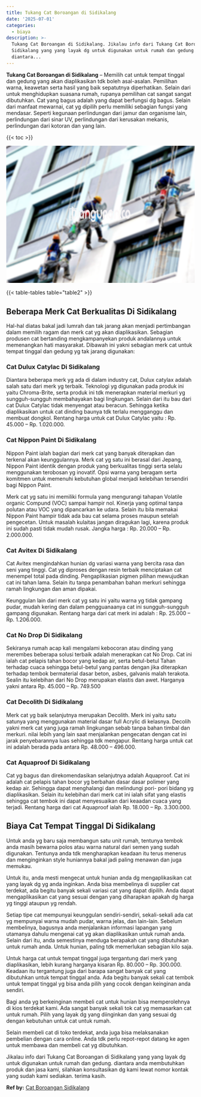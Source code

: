 ```yaml
---
title: Tukang Cat Boroangan di Sidikalang
date: '2025-07-01'
categories:
  - biaya
description: >-
  Tukang Cat Boroangan di Sidikalang. Jikalau info dari Tukang Cat Boroangan di
  Sidikalang yang yang layak dg untuk digunakan untuk rumah dan gedung.
  diantara...
---
```


**Tukang Cat Boroangan di Sidikalang** – Memilih cat untuk tempat tinggal dan gedung yang akan diaplikasikan tdk boleh asal-asalan. Pemilihan warna, keawetan serta hasil yang baik sepatutnya diperhatikan. Selain dari untuk menghidupkan suasana rumah, rupanya pemilihan cat sangat sangat dibutuhkan. Cat yang bagus adalah yang dapat berfungsi dg bagus. Selain dari manfaat mewarnai, cat yg dipilih perlu memiliki sebagian fungsi yang mendasar. Seperti kegunaan perlindungan dari jamur dan organisme lain, perlindungan dari sinar UV, perlindungan dari kerusakan mekanis, perlindungan dari kotoran dan yang lain.

{{< toc >}}

![Tukang Cat Boroangan di Sidikalang](/images/jasa-cat-murah07.png)

{{< table-tables table="table2" >}}

## Beberapa Merk Cat Berkualitas Di Sidikalang

Hal-hal diatas bakal jadi lumrah dan tak jarang akan menjadi pertimbangan dalam memilih ragam dan merk cat yg akan diaplikasikan. Sebagian produsen cat bertanding mengkampanyekan produk andalannya untuk memenangkan hati masyarakat. Dibawah ini yakni sebagian merk cat untuk tempat tinggal dan gedung yg tak jarang digunakan:

### Cat Dulux Catylac Di Sidikalang

Diantara beberapa merk yg ada di dalam industry cat, Dulux catylax adalah salah satu dari merk yg terbaik. Teknologi yg digunakan pada produk ini yaitu Chroma-Brite, serta produk ini tdk menerapkan material merkuri yg sungguh-sungguh membahayakan bagi lingkungan. Selain dari itu bau dari cat Dulux Catylac tidak menyengat atau beracun. Sehingga ketika diaplikasikan untuk cat dinding baunya tdk terlalu mengganggu dan membuat dongkol. Rentang harga untuk cat Dulux Catylac yaitu : Rp. 45.000 – Rp. 1.020.000.

### Cat Nippon Paint Di Sidikalang

Nippon Paint ialah bagian dari merk cat yang banyak diterapkan dan terkenal akan keunggulannya. Merk cat yg satu ini berasal dari Jepang, Nippon Paint identik dengan produk yang berkualitas tinggi serta selalu menggunakan terobosan yg inovatif. Opsi warna yang beragam serta komitmen untuk memenuhi kebutuhan global menjadi kelebihan tersendiri bagi Nippon Paint.

Merk cat yg satu ini memiliki formula yang mengurangi tahapan Volatile organic Compund (VOC) sampai hampir nol. Kinerja yang optimal tanpa polutan atau VOC yang dipancarkan ke udara. Selain itu bila memakai Nippon Paint hampir tidak ada bau cat selama proses maupun setelah pengecetan. Untuk masalah kulaitas jangan diragukan lagi, karena produk ini sudah pasti tidak mudah rusak. Jangka harga : Rp. 20.000 – Rp. 2.000.000.

### Cat Avitex Di Sidikalang

Cat Avitex mengindahkan hunian dg variasi warna yang bercita rasa dan seni yang tinggi. Cat yg diproses dengan resin terbaik menciptakan cat menempel total pada dinding. Pengaplikasian pigmen pilihan mewujudkan cat ini tahan lama. Selain itu tanpa penambahan bahan merkuri sehingga ramah lingkungan dan aman dipakai.

Keunggulan lain dari merk cat yg satu ini yaitu warna yg tidak gampang pudar, mudah kering dan dalam pengguanaanya cat ini sungguh-sungguh gampang digunakan. Rentang harga dari cat merk ini adalah : Rp. 25.000 – Rp. 1.206.000.

### Cat No Drop Di Sidikalang

Sekiranya rumah acap kali mengalami kebocoran atau dinding yang merembes beberapa solusi terbaik adalah menerapkan cat No Drop. Cat ini ialah cat pelapis tahan bocor yang kedap air, serta betul-betul Tahan terhadap cuaca sehingga betul-betul yang pantas dengan jika diterapkan terhadap tembok bermaterial dasar beton, asbes, galvanis malah terakota. Sealin itu kelebihan dari No Drop merupakan elastis dan awet. Harganya yakni antara Rp. 45.000 – Rp. 749.500

### Cat Decolith Di Sidikalang

Merk cat yg baik selanjutnya merupakan Decolith. Merk ini yaitu satu satunya yang menggunakan material dasar full Acrylic di kelasnya. Decolih yakni merk cat yang juga ramah lingkungan sebab tanpa bahan timbal dan merkuri. nilai lebih yang lain saat menjalankan pengecatan dengan cat ini jarak penyebarannya luas sehingga tdk mengapur. Rentang harga untuk cat ini adalah berada pada antara Rp. 48.000 – 496.000.

### Cat Aquaproof Di Sidikalang

Cat yg bagus dan direkomendasikan selanjutnya adalah Aquaproof. Cat ini adalah cat pelapis tahan bocor yg berbahan dasar dasar polimer yang kedap air. Sehingga dapat menghalangi dan melindungi pori- pori bidang yg diaplikasikan. Selain itu kelebihan dari merk cat ini ialah sifat yang elastis sehingga cat tembok ini dapat menyesuaikan dari keaadan cuaca yang terjadi. Rentang harga dari cat Aquaproof ialah Rp. 18.000 – Rp. 3.300.000.

## Biaya Cat Tempat Tinggal Di Sidikalang

Untuk anda yg baru saja membangun satu unit rumah, tentunya tembok anda masih bewarna polos atau warna natural dari semen yang sudah digunakan. Tentunya anda tdk mengharapkan keadaan itu terus menerus dan menginginkan style huniannya bakal jadi paling menawan dan juga memukau.

Untuk itu, anda mesti mengecat untuk hunian anda dg mengaplikasikan cat yang layak dg yg anda inginkan. Anda bisa membelinya di supplier cat terdekat, ada begitu banyak sekali variasi cat yang dapat dipilih. Anda dapat mengaplikasikan cat yang sesuai dengan yang diharapkan apakah dg harga yg tinggi ataupun yg rendah.

Setiap tipe cat mempunyai keunggulan sendiri-sendiri, sekali-sekali ada cat yg mempunyai warna mudah pudar, warna jelas, dan lain-lain. Sebelum membelinya, bagusnya anda menjalankan informasi lapangan yang utamanya dahulu mengenai cat yg akan diaplikasikan untuk rumah anda. Selain dari itu, anda semestinya menduga berapakah cat yang dibutuhkan untuk rumah anda. Untuk hunian, paling tdk memerlukan sebagian kilo saja.

Untuk harga cat untuk tempat tinggal juga tergantung dari merk yang diaplikasikan, lebih kurang harganya kisaran Rp. 80.000 – Rp. 300.000. Keadaan itu tergantung juga dari barapa sangat banyak cat yang dibutuhkan untuk tempat tinggal anda. Ada begitu banyak sekali cat tembok untuk tempat tinggal yg bisa anda pilih yang cocok dengan keinginan anda sendiri.

Bagi anda yg berkeinginan membeli cat untuk hunian bisa memperolehnya di kios terdekat kami. Ada sangat banyak sekali tok cat yg memasarkan cat untuk rumah. Pilih yang layak dg yang diinginkan dan yang sesuai dg dengan kebutuhan untuk cat untuk rumah.

Selain membeli cat di toko terdekat, anda juga bisa melaksanakan pembelian dengan cara online. Anda tdk perlu repot-repot datang ke agen untuk membawa dan membeli cat yg dibutuhkan.

Jikalau info dari Tukang Cat Boroangan di Sidikalang yang yang layak dg untuk digunakan untuk rumah dan gedung. diantara anda membutuhkan produk dan jasa kami, silahkan konsultasikan dg kami lewat nomor kontak yang sudah kami sediakan. terima kasih.

**Ref by:** [Cat Boroangan Sidikalang](https://id.wikipedia.org/wiki/Cat)

